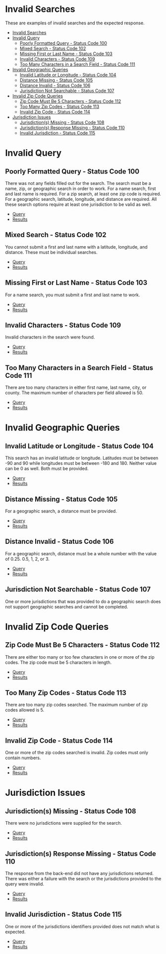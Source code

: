 # Invalid Searches
These are examples of invalid searches and the expected response. 

- [Invalid Searches](#invalid-searches)
- [Invalid Query](#invalid-query)
  - [Poorly Formatted Query - Status Code 100](#poorly-formatted-query---status-code-100)
  - [Mixed Search - Status Code 102](#mixed-search---status-code-102)
  - [Missing First or Last Name - Status Code 103](#missing-first-or-last-name---status-code-103)
  - [Invalid Characters - Status Code 109](#invalid-characters---status-code-109)
  - [Too Many Characters in a Search Field - Status Code 111](#too-many-characters-in-a-search-field---status-code-111)
- [Invalid Geographic Queries](#invalid-geographic-queries)
  - [Invalid Latitude or Longitude - Status Code 104](#invalid-latitude-or-longitude---status-code-104)
  - [Distance Missing - Status Code 105](#distance-missing---status-code-105)
  - [Distance Invalid - Status Code 106](#distance-invalid---status-code-106)
  - [Jurisdiction Not Searchable - Status Code 107](#jurisdiction-not-searchable---status-code-107)
- [Invalid Zip Code Queries](#invalid-zip-code-queries)
  - [Zip Code Must Be 5 Characters - Status Code 112](#zip-code-must-be-5-characters---status-code-112)
  - [Too Many Zip Codes - Status Code 113](#too-many-zip-codes---status-code-113)
  - [Invalid Zip Code - Status Code 114](#invalid-zip-code---status-code-114)
- [Jurisdiction Issues](#jurisdiction-issues)
  - [Jurisdiction(s) Missing - Status Code 108](#jurisdictions-missing---status-code-108)
  - [Jurisdiction(s) Response Missing - Status Code 110](#jurisdictions-response-missing---status-code-110)
  - [Invalid Jurisdiction - Status Code 115](#invalid-jurisdiction---status-code-115)


# Invalid Query

## Poorly Formatted Query - Status Code 100
There was not any fields filled out for the search. The search must be a name, zip, or geographic search in order to work. For a name search, first and last name is required. For a zip search, at least one zip code is required. For a geographic search, latitude, longitude, and distance are required. All these search options require at least one jurisdiction to be valid as well.

- [Query](100/query.json) 
- [Results](100/response.json)

## Mixed Search - Status Code 102
You cannot submit a first and last name with a latitude, longitude, and distance. These must be individual searches.

- [Query](102/query.json) 
- [Results](102/response.json)

## Missing First or Last Name - Status Code 103
For a name search, you must submit a first and last name to work.

- [Query](103/query.json) 
- [Results](103/response.json)

## Invalid Characters - Status Code 109
Invalid characters in the search were found.

- [Query](109/query.json) 
- [Results](109/response.json)

## Too Many Characters in a Search Field - Status Code 111
There are too many characters in either first name, last name, city, or county. The maximum number of characters per field allowed is 50.

- [Query](111/query.json) 
- [Results](111/response.json)

# Invalid Geographic Queries

## Invalid Latitude or Longitude - Status Code 104
This search has an invalid latitude or longitude. Latitudes must be between -90 and 90 while longitudes must be between -180 and 180. Neither value can be 0 as well. Both must be provided.

- [Query](104/query.json) 
- [Results](104/response.json)

## Distance Missing - Status Code 105
For a geographic search, a distance must be provided.

- [Query](105/query.json) 
- [Results](105/response.json)

## Distance Invalid - Status Code 106
For a geographic search, distance must be a whole number with the value of 0.25. 0.5, 1, 2, or 3.

- [Query](106/query.json) 
- [Results](106/response.json)

## Jurisdiction Not Searchable - Status Code 107
One or more jurisdictions that was provided to do a geographic search does not support geographic searches and cannot be completed.

# Invalid Zip Code Queries

## Zip Code Must Be 5 Characters - Status Code 112
There are either too many or too few characters in one or more of the zip codes. The zip code must be 5 characters in length.

- [Query](112/query.json) 
- [Results](112/response.json)

## Too Many Zip Codes - Status Code 113
There are too many zip codes searched. The maximum number of zip codes allowed is 5.

- [Query](113/query.json) 
- [Results](113/response.json)

## Invalid Zip Code - Status Code 114
One or more of the zip codes searched is invalid. Zip codes must only contain numbers.

- [Query](114/query.json) 
- [Results](114/response.json)

# Jurisdiction Issues

## Jurisdiction(s) Missing - Status Code 108
There were no jurisdictions were supplied for the search.

- [Query](108/query.json) 
- [Results](108/response.json)

## Jurisdiction(s) Response Missing - Status Code 110
The response from the back-end did not have any jurisdictions returned. There was either a failure with the search or the jurisdictions provided to the query were invalid.

- [Query](110/query.json) 
- [Results](110/response.json)

## Invalid Jurisdiction - Status Code 115
One or more of the jurisdictions identifiers provided does not match what is expected.

- [Query](115/query.json) 
- [Results](115/response.json)